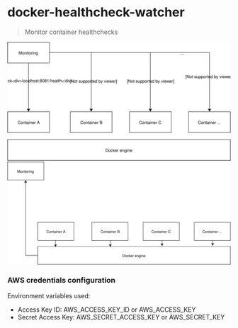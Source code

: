 # docker-healthcheck-watcher

> Monitor container healthchecks

<img src="https://github.com/ByteArena/docker-healthcheck-watcher/blob/master/.github/before.svg?token=ABbKp6wYBx9pT_VH98RGaScOslJGX_-Jks5ZXUrtwA%3D%3D">
<img src="https://raw.githubusercontent.com/ByteArena/docker-healthcheck-watcher/master/.github/after.svg?token=ABbKp6wYBx9pT_VH98RGaScOslJGX_-Jks5ZXUrtwA%3D%3D">

### AWS credentials configuration

Environment variables used:
* Access Key ID: AWS_ACCESS_KEY_ID or AWS_ACCESS_KEY
* Secret Access Key: AWS_SECRET_ACCESS_KEY or AWS_SECRET_KEY
